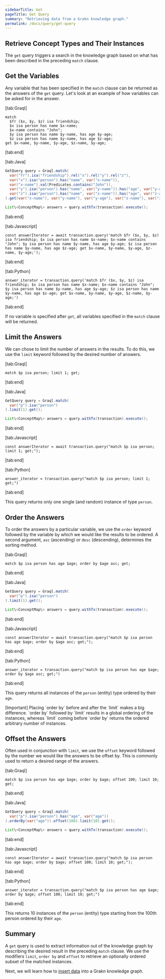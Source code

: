 ```yaml
---
sidebarTitle: Get
pageTitle: Get Query
summary: "Retrieving data from a Grakn knowledge graph."
permalink: /docs/query/get-query
---
```


## Retrieve Concept Types and Their Instances
The `get` query triggers a search in the knowledge graph based on what has been described in the preceding `match` clause.

## Get the Variables
Any variable that has been specified in the `match` clause can be returned as the answers of the `get` query. Let's look at an example of how variables can be asked for in the answer.

<div class="gtabs dark" data-parse-to-html="true">

[tab:Graql]
```graql
match
  $fr ($x, $y, $z) isa friendship;
  $x isa person has name $x-name;
  $x-name contains "John";
  $y isa person has name $y-name, has age $y-age;
  $z isa person has name $y-name, has age $z-age;
get $x-name, $y-name, $y-age, $z-name, $y-age;
```
[tab:end]

[tab:Java]
```java
GetQuery query = Graql.match(
  var("fr").isa("friendship").rel("x").rel("y").rel("z"),
  var("x").isa("person").has("name", var("x-name")),
  var("x-name").val(Predicates.contains("John")),
  var("y").isa("person").has("name", var("y-name")).has("age", var("y-age")),
  var("z").isa("person").has("name", var("z-name")).has("age", var("z-age")),
).get(var("x-name"), var("y-name"), var("y-age"), var("z-name"), var("z-age"));

List\<ConceptMap\> answers = query.withTx(transaction).execute();
```
<!-- 1.5 Stream\<ConceptMap\> answers = transaction.stream(query.toString()); -->
[tab:end]

[tab:Javascript]
```nodejs
const answerIterator = await transaction.query('match $fr ($x, $y, $z) isa friendship; $x isa person has name $x-name; $x-name contains "John"; $y isa person has name $y-name, has age $y-age; $z isa person has name $y-name, has age $z-age; get $x-name, $y-name, $y-age, $z-name, $y-age;');
```
[tab:end]

[tab:Python]
```cpython
answer_iterator = transaction.query('match $fr ($x, $y, $z) isa friendship; $x isa person has name $x-name; $x-name contains "John"; $y isa person has name $y-name, has age $y-age; $z isa person has name $y-name, has age $z-age; get $x-name, $y-name, $y-age, $z-name, $y-age;')
```
[tab:end]
</div>

If no variable is specified after `get`, all variables specified in the `match` clause will be returned.

## Limit the Answers
We can chose to limit the number of answers in the results. To do this, we use the `limit` keyword followed by the desired number of answers.

<div class="gtabs dark" data-parse-to-html="true">

[tab:Graql]
```graql
match $p isa person; limit 1; get;
```
[tab:end]

[tab:Java]
```java
GetQuery query = Graql.match(
  var("p").isa("person")
).limit(1).get();

List\<ConceptMap\> answers = query.withTx(transaction).execute();
```
<!-- 1.5 Stream\<ConceptMap\> answers = transaction.stream(query.toString()); -->
[tab:end]

[tab:Javascript]
```nodejs
const answerIterator = await transaction.query("match $p isa person; limit 1; get;");
```
[tab:end]

[tab:Python]
```cpython
answer_iterator = transaction.query("match $p isa person; limit 1; get;")
```
[tab:end]
</div>

This query returns only one single (and random) instance of type `person`.

## Order the Answers
To order the answers by a particular variable, we use the `order` keyword followed by the variable by which we would like the results to be ordered. A second argument, `asc` (ascending) or `desc` (descending), determines the sorting method.

<div class="gtabs dark" data-parse-to-html="true">

[tab:Graql]
```graql
match $p isa person has age $age; order by $age asc; get;
```
[tab:end]

[tab:Java]
```java
GetQuery query = Graql.match(
  var("p").isa("person")
).limit(1).get();

List\<ConceptMap\> answers = query.withTx(transaction).execute();
```
<!-- 1.5 Stream\<ConceptMap\> answers = transaction.stream(query.toString()); -->
[tab:end]

[tab:Javascript]
```nodejs
const answerIterator = await transaction.query("match $p isa person has age $age; order by $age asc; get;");
```
[tab:end]

[tab:Python]
```cpython
answer_iterator = transaction.query("match $p isa person has age $age; order by $age asc; get;")
```
[tab:end]

</div>

This query returns all instances of the `person` (entity) type ordered by their `age`.

<div class="galert">
[Important]
Placing `order by` before and after the `limit` makes a big difference. `order by` followed by `limit` results in a global ordering of the instances, whereas `limit` coming before `order by` returns the ordered arbitrary number of instances.
</div>

## Offset the Answers
Often used in conjunction with `limit`, we use the `offset` keyword followed by the number we would like the answers to be offset by. This is commonly used to return a desired range of the answers.

<div class="gtabs dark" data-parse-to-html="true">

[tab:Graql]
```graql
match $p isa person has age $age; order by $age; offset 100; limit 10; get;
```
[tab:end]

[tab:Java]
```java
GetQuery query = Graql.match(
  var("p").isa("person").has("age", var("age"))
).orderBy(var("age")).offset(100).limit(10).get();

List\<ConceptMap\> answers = query.withTx(transaction).execute();
```
<!-- 1.5 Stream\<ConceptMap\> answers = transaction.stream(query.toString()); -->
[tab:end]

[tab:Javascript]
```nodejs
const answerIterator = await transaction.query("match $p isa person has age $age; order by $age; offset 100; limit 10; get;");
```
[tab:end]

[tab:Python]
```cpython
answer_iterator = transaction.query("match $p isa person has age $age; order by $age; offset 100; limit 10; get;")
```
[tab:end]

</div>

This returns 10 instances of the `person` (entity) type starting from the 100th person ordered by their `age`.

## Summary
A `get` query is used to extract information out of the knowledge graph by describing the desired result in the preceding `match` clause. We use the modifiers `limit`, `order by` and `offset` to retrieve an optionally ordered subset of the matched instances.

Next, we will learn how to [insert data](/docs/query/insert-query) into a Grakn knowledge graph.